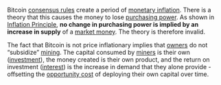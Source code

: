 Bitcoin [consensus rules](Glossary#consensus-rules) create a period of [monetary inflation](https://en.wikipedia.org/wiki/Monetary_inflation). There is a theory that this causes the money to lose [purchasing power](https://en.wikipedia.org/wiki/Purchasing_power). As shown in [Inflation Principle](Inflation-Principle), **no change in purchasing power is implied by an increase in supply** of a [market money](Money-Taxonomy). The theory is therefore invalid.

The fact that Bitcoin is not price inflationary implies that [owners](Glossary#owner) do not “subsidize” [mining](Glossary#mining). The capital consumed by [miners](Glossary#miner) is their own ([investment](Glossary#lend)), the money created is their own product, and the return on investment ([interest](Glossary#interest)) is the increase in demand that they alone provide - offsetting the [opportunity cost](https://en.m.wikipedia.org/wiki/Opportunity_cost) of deploying their own capital over time.